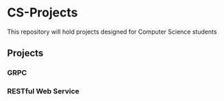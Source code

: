 # CS-Projects
This repository will hold projects designed for Computer Science students

## Projects

### GRPC

### RESTful Web Service
